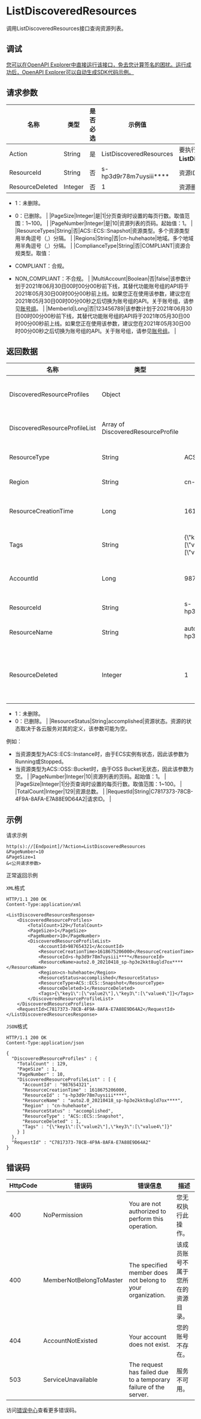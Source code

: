 # ListDiscoveredResources

调用ListDiscoveredResources接口查询资源列表。

## 调试

[您可以在OpenAPI Explorer中直接运行该接口，免去您计算签名的困扰。运行成功后，OpenAPI Explorer可以自动生成SDK代码示例。](https://api.aliyun.com/#product=Config&api=ListDiscoveredResources&type=RPC&version=2019-01-08)

## 请求参数

|名称|类型|是否必选|示例值|描述|
|--|--|----|---|--|
|Action|String|是|ListDiscoveredResources|要执行的操作，取值：**ListDiscoveredResources**。 |
|ResourceId|String|否|s-hp3d9r78m7uysiii\*\*\*\*|资源ID。 |
|ResourceDeleted|Integer|否|1|资源删除状态。取值：

 -   1：未删除。
-   0：已删除。 |
|PageSize|Integer|是|1|分页查询时设置的每页行数。取值范围：1~100。 |
|PageNumber|Integer|是|10|资源列表的页码。起始值：1。 |
|ResourceTypes|String|否|ACS::ECS::Snapshot|资源类型。多个资源类型用半角逗号（,）分隔。 |
|Regions|String|否|cn-huhehaote|地域。多个地域用半角逗号（,）分隔。 |
|ComplianceType|String|否|COMPLIANT|资源合规类型。取值：

 -   COMPLIANT：合规。
-   NON\_COMPLIANT：不合规。 |
|MultiAccount|Boolean|否|false|该参数计划于2021年06月30日00时00分00秒前下线，其替代功能账号组的API将于2021年05月30日00时00分00秒前上线。如果您正在使用该参数，建议您在2021年05月30日00时00分00秒之后切换为账号组的API。关于账号组，请参见[账号组](~~211534~~)。 |
|MemberId|Long|否|123456789|该参数计划于2021年06月30日00时00分00秒前下线，其替代功能账号组的API将于2021年05月30日00时00分00秒前上线。如果您正在使用该参数，建议您在2021年05月30日00时00分00秒之后切换为账号组的API。关于账号组，请参见[账号组](~~211534~~)。 |

## 返回数据

|名称|类型|示例值|描述|
|--|--|---|--|
|DiscoveredResourceProfiles|Object| |资源列表结果。 |
|DiscoveredResourceProfileList|Array of DiscoveredResourceProfile| |资源列表。 |
|ResourceType|String|ACS::ECS::Snapshot|资源类型。 |
|Region|String|cn-huhehaote|地域ID。 |
|ResourceCreationTime|Long|1618675206000|资源创建时间戳。 |
|Tags|String|\{\\"key1\\":\[\\"value2\\"\],\\"key3\\":\[\\"value4\\"\]\}|资源标签。 |
|AccountId|Long|987654321|阿里云账号ID。 |
|ResourceId|String|s-hp3d9r78m7uysiii\*\*\*\*|资源ID。 |
|ResourceName|String|auto2.0\_20210418\_sp-hp3e2kkt8ugld7ox\*\*\*\*|资源名称。 |
|ResourceDeleted|Integer|1|资源删除状态。取值：

 -   1：未删除。
-   0：已删除。 |
|ResourceStatus|String|accomplished|资源状态。资源的状态取决于各云服务对其的定义，该参数可能为空。

 例如：

 -   当资源类型为ACS::ECS::Instance时，由于ECS实例有状态，因此该参数为Running或Stopped。
-   当资源类型为ACS::OSS::Bucket时，由于OSS Bucket无状态，因此该参数为空。 |
|PageNumber|Integer|10|资源列表的页码。起始值：1。 |
|PageSize|Integer|1|分页查询时设置的每页行数。取值范围：1~100。 |
|TotalCount|Integer|129|资源总数。 |
|RequestId|String|C7817373-78CB-4F9A-8AFA-E7A88E9D64A2|请求ID。 |

## 示例

请求示例

```
http(s)://[Endpoint]/?Action=ListDiscoveredResources
&PageNumber=10
&PageSize=1
&<公共请求参数>
```

正常返回示例

`XML`格式

```
HTTP/1.1 200 OK
Content-Type:application/xml

<ListDiscoveredResourcesResponse>
	<DiscoveredResourceProfiles>
		<TotalCount>129</TotalCount>
		<PageSize>1</PageSize>
		<PageNumber>10</PageNumber>
		<DiscoveredResourceProfileList>
			<AccountId>987654321</AccountId>
			<ResourceCreationTime>1618675206000</ResourceCreationTime>
			<ResourceId>s-hp3d9r78m7uysiii****</ResourceId>
			<ResourceName>auto2.0_20210418_sp-hp3e2kkt8ugld7ox****</ResourceName>
			<Region>cn-huhehaote</Region>
			<ResourceStatus>accomplished</ResourceStatus>
			<ResourceType>ACS::ECS::Snapshot</ResourceType>
			<ResourceDeleted>1</ResourceDeleted>
			<Tags>{\"key1\":[\"value2\"],\"key3\":[\"value4\"]}</Tags>
		</DiscoveredResourceProfileList>
	</DiscoveredResourceProfiles>
	<RequestId>C7817373-78CB-4F9A-8AFA-E7A88E9D64A2</RequestId>
</ListDiscoveredResourcesResponse>
```

`JSON`格式

```
HTTP/1.1 200 OK
Content-Type:application/json

{
  "DiscoveredResourceProfiles" : {
    "TotalCount" : 129,
    "PageSize" : 1,
    "PageNumber" : 10,
    "DiscoveredResourceProfileList" : [ {
      "AccountId" : "987654321",
      "ResourceCreationTime" : 1618675206000,
      "ResourceId" : "s-hp3d9r78m7uysiii****",
      "ResourceName" : "auto2.0_20210418_sp-hp3e2kkt8ugld7ox****",
      "Region" : "cn-huhehaote",
      "ResourceStatus" : "accomplished",
      "ResourceType" : "ACS::ECS::Snapshot",
      "ResourceDeleted" : 1,
      "Tags" : "{\"key1\":[\"value2\"],\"key3\":[\"value4\"]}"
    } ]
  },
  "RequestId" : "C7817373-78CB-4F9A-8AFA-E7A88E9D64A2"
}
```

## 错误码

|HttpCode|错误码|错误信息|描述|
|--------|---|----|--|
|400|NoPermission|You are not authorized to perform this operation.|您无权执行此操作。|
|400|MemberNotBelongToMaster|The specified member does not belong to your organization.|该成员账号不属于您所在的资源目录。|
|404|AccountNotExisted|Your account does not exist.|您的账号不存在。|
|503|ServiceUnavailable|The request has failed due to a temporary failure of the server.|服务不可用。|

访问[错误中心](https://error-center.aliyun.com/status/product/Config)查看更多错误码。

